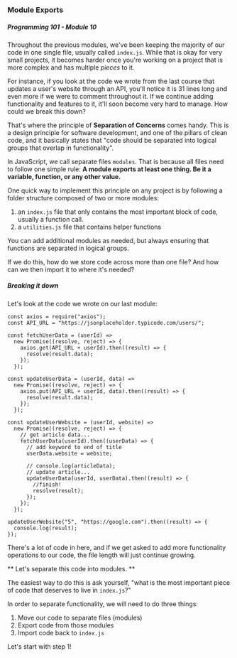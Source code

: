 ### Module Exports

##### Programming 101 - Module 10

Throughout the previous modules, we've been keeping the majority of our code in one single file, usually called `index.js`. While that is okay for very small projects, it becomes harder once you're working on a project that is more complex and has multiple _pieces_ to it.

For instance, if you look at the code we wrote from the last course that updates a user's website through an API, you'll notice it is 31 lines long and even more if we were to comment throughout it. If we continue adding functionality and features to it, it'll soon become very hard to manage. How could we break this down?

That's where the principle of **Separation of Concerns** comes handy. This is a design principle for software development, and one of the pillars of clean code, and it basically states that "code should be separated into logical groups that overlap in functionality".

In JavaScript, we call separate files `modules`. That is because all files need to follow one simple rule:
**A module exports at least one thing. Be it a variable, function, or any other value.**

One quick way to implement this principle on any project is by following a folder structure composed of two or more modules:

1. an `index.js` file that only contains the most important block of code, usually a function call.
2. a `utilities.js` file that contains helper functions

You can add additional modules as needed, but always ensuring that functions are separated in logical groups.

If we do this, how do we store code across more than one file? And how can we then import it to where it's needed?

##### Breaking it down

Let's look at the code we wrote on our last module:

```
const axios = require("axios");
const API_URL = "https://jsonplaceholder.typicode.com/users/";

const fetchUserData = (userId) =>
  new Promise((resolve, reject) => {
    axios.get(API_URL + userId).then((result) => {
      resolve(result.data);
    });
  });

const updateUserData = (userId, data) =>
  new Promise((resolve, reject) => {
    axios.put(API_URL + userId, data).then((result) => {
      resolve(result.data);
    });
  });

const updateUserWebsite = (userId, website) =>
  new Promise((resolve, reject) => {
    // get article data...
    fetchUserData(userId).then((userData) => {
      // add keyword to end of title
      userData.website = website;

      // console.log(articleData);
      // update article...
      updateUserData(userId, userData).then((result) => {
        //finish!
        resolve(result);
      });
    });
  });

updateUserWebsite("5", "https://google.com").then((result) => {
  console.log(result);
});
```

There's a lot of code in here, and if we get asked to add more functionality operations to our code, the file length will just continue growing.

** Let's separate this code into modules. **

The easiest way to do this is ask yourself, "what is the most important piece of code that deserves to live in `index.js`?"

In order to separate functionality, we will need to do three things:

1. Move our code to separate files (modules)
2. Export code from those modules
3. Import code back to `index.js`

Let's start with step 1!
